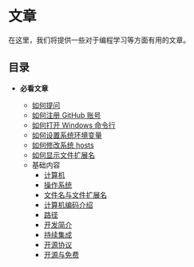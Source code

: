 # 文章

在这里，我们将提供一些对于编程学习等方面有用的文章。

## 目录

- **必看文章**

  - [如何提问](./a-how-to-ask-questions.md)
  - [如何注册 GitHub 账号](./a-how-to-sign-up-a-github-account.md)
  - [如何打开 Windows 命令行](./a-how-to-open-cmd.md)
  - [如何设置系统环境变量](./a-how-to-set-system-env-var.md)
  - [如何修改系统 hosts](./a-how-to-modify-system-hosts.md)
  - [如何显示文件扩展名](./a-how-to-display-filename-extension.md)
  - 基础内容
    - [计算机](./a-basic-computer.md)
    - [操作系统](./a-basic-os.md)
    - [文件名与文件扩展名](./a-basic-file-extension.md)
    - [计算机编码介绍](./a-basic-encoding.md)
    - [路径](./a-basic-path.md)
    - [开发简介](./a-basic-develop.md)
    - [持续集成](./a-basic-ci.md)
    - [开源协议](./a-basic-license.md)
    - [开源与免费](./a-basic-open-source-and-free.md)
